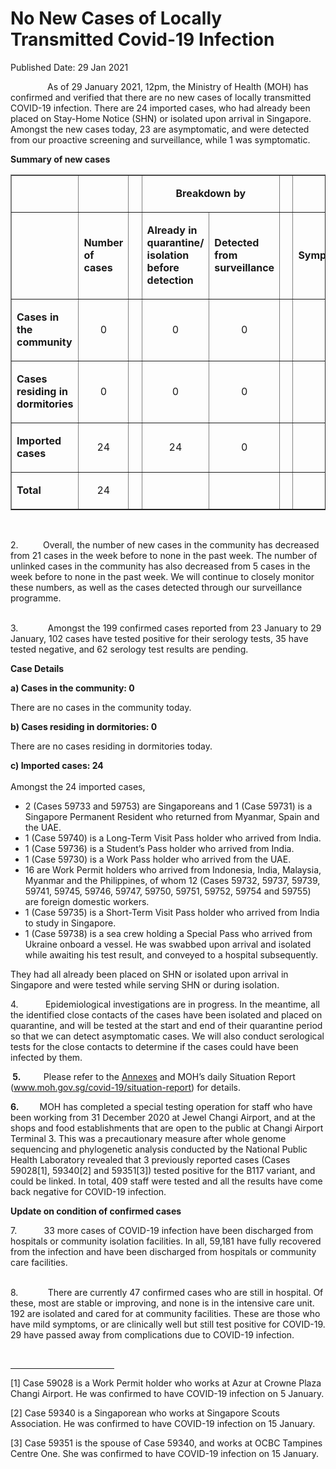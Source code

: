<html>
    <meta http-equiv="Content-Type" content="text/html; charset=utf-8"/>
    <meta charset="utf-8"/>
    <title>No New Cases of Locally Transmitted Covid-19 Infection</title>
    <body><h1>No New Cases of Locally Transmitted Covid-19 Infection</h1>
    <p>Published Date: 29 Jan 2021</p> <p>&nbsp; &nbsp; &nbsp; &nbsp; &nbsp; &nbsp; &nbsp; &nbsp;As of 29 January 2021, 12pm, the Ministry of Health (MOH) has confirmed and verified that there are no new cases of locally transmitted COVID-19 infection. There are 24 imported cases, who had already been placed on Stay-Home Notice (SHN) or isolated upon arrival in Singapore. Amongst the new cases today, 23 are asymptomatic, and were detected from our proactive screening and surveillance, while 1 was symptomatic.&nbsp;</p> <p><strong>Summary of new cases</strong></p> <table border="1" cellspacing="0" cellpadding="0" width="605"> <tbody><tr> <td width="129"> <p align="right">&nbsp;</p> </td> <td width="60"> <p>&nbsp;</p> </td> <td width="16" valign="top"> <p>&nbsp;</p> </td> <td width="192" colspan="2"> <p align="center"><strong>Breakdown by</strong></p> </td> <td width="16" valign="top"> <p>&nbsp;</p> </td> <td width="192" colspan="2"> <p align="center"><strong>Breakdown by</strong></p> </td> </tr> <tr> <td width="129"> <p align="right">&nbsp;</p> </td> <td width="60"> <p><strong>Number of cases</strong></p> </td> <td width="16" valign="top"> <p>&nbsp;</p> </td> <td width="96"> <p><strong>Already in quarantine/ isolation before detection</strong></p> </td> <td width="96"> <p><strong>Detected from surveillance</strong></p> </td> <td width="16" valign="top"> <p>&nbsp;</p> </td> <td width="96"> <p><strong>Symptomatic</strong></p> </td> <td width="96"> <p><strong>Asymptomatic</strong></p> </td> </tr> <tr> <td width="129"> <p><strong>Cases in the community</strong></p> </td> <td width="60"> <p align="center">0</p> </td> <td width="16" valign="top"> <p align="center">&nbsp;</p> </td> <td width="96"> <p align="center">0</p> </td> <td width="96"> <p align="center">0</p> </td> <td width="16" valign="top"> <p align="center">&nbsp;</p> </td> <td width="96"> <p align="center">0</p> </td> <td width="96"> <p align="center">0</p> </td> </tr> <tr> <td width="129"> <p><strong>Cases residing in dormitories</strong></p> </td> <td width="60"> <p align="center">0</p> </td> <td width="16" valign="top"> <p align="center">&nbsp;</p> </td> <td width="96"> <p align="center">0</p> </td> <td width="96"> <p align="center">0</p> </td> <td width="16" valign="top"> <p align="center">&nbsp;</p> </td> <td width="96"> <p align="center">0</p> </td> <td width="96"> <p align="center">0</p> </td> </tr> <tr> <td width="129"> <p><strong>Imported cases</strong></p> </td> <td width="60"> <p align="center">24</p> </td> <td width="16" valign="top"> <p align="center">&nbsp;</p> </td> <td width="96"> <p align="center">24</p> </td> <td width="96"> <p align="center">0</p> </td> <td width="16" valign="top"> <p align="center">&nbsp;</p> </td> <td width="96"> <p align="center">1</p> </td> <td width="96"> <p align="center">23</p> </td> </tr> <tr> <td width="129"> <p><strong>Total</strong></p> </td> <td width="60"> <p align="center">24</p> </td> <td width="16" valign="top"> <p align="center">&nbsp;</p> </td> <td width="96"> <p align="center">&nbsp;</p> </td> <td width="96"> <p align="center">&nbsp;</p> </td> <td width="16" valign="top"> <p align="center">&nbsp;</p> </td> <td width="96"> <p align="center">&nbsp;</p> </td> <td width="96"> <p align="center">&nbsp;</p> </td> </tr> </tbody></table> <p>&nbsp;</p> <p>2.&nbsp; &nbsp; &nbsp; &nbsp; &nbsp; Overall, the number of new cases in the community has decreased from 21 cases in the week before to none in the past week. The number of unlinked cases in the community has also decreased from 5 cases in the week before to none in the past week.&nbsp;We will continue to closely monitor these numbers, as well as the cases detected through our surveillance programme.<p><br>3.&nbsp; &nbsp; &nbsp; &nbsp; &nbsp; &nbsp; Amongst the 199 confirmed cases reported from 23 January to 29 January, 102 cases have tested positive for their serology tests, 35 have tested negative, and 62 serology test results are pending.</p></p><p><p><strong>Case Details</strong></p><p><strong>a) Cases in the community: 0</strong></p><p>There are no cases in the community today. </p><p><strong>b) Cases residing in dormitories: 0</strong></p><p>There are no cases residing in dormitories today.</p><p><strong>c) Imported cases: 24<br><br></strong>Amongst the 24 imported cases,</p><ul><li>2 (Cases 59733 and 59753) are Singaporeans and 1 (Case 59731) is a Singapore Permanent Resident who returned from Myanmar, Spain and the UAE.</li><li>1 (Case 59740) is a Long-Term Visit Pass holder who arrived from India.</li><li>1 (Case 59736) is a Student’s Pass holder who arrived from India.</li><li>1 (Case 59730) is a Work Pass holder who arrived from the UAE.</li><li>16 are Work Permit holders who arrived from Indonesia, India, Malaysia, Myanmar and the Philippines, of whom 12 (Cases 59732, 59737, 59739, 59741, 59745, 59746, 59747, 59750, 59751, 59752, 59754 and 59755) are foreign domestic workers.</li><li>1 (Case 59735) is a Short-Term Visit Pass holder who arrived from India to study in Singapore.</li><li>1 (Case 59738) is a sea crew holding a Special Pass who arrived from Ukraine onboard a vessel. He was swabbed upon arrival and isolated while awaiting his test result, and conveyed to a hospital subsequently.</li></ul><p>They had all already been placed on SHN or isolated upon arrival in Singapore and were tested while serving SHN or during isolation. </p><p>4.&nbsp; &nbsp; &nbsp; &nbsp; &nbsp; &nbsp;Epidemiological investigations are in progress. In the meantime, all the identified close contacts of the cases have been isolated and placed on quarantine, and will be tested at the start and end of their quarantine period so that we can detect asymptomatic cases. We will also conduct serological tests for the close contacts to determine if the cases could have been infected by them.</p></p><p><p><strong>&nbsp;5.&nbsp; &nbsp; &nbsp; &nbsp; &nbsp; &nbsp;</strong>Please refer to the&nbsp;<a href="/docs/librariesprovider5/default-document-library/annexes-(29-jan)-(1).pdf?sfvrsn=bfccc501_0" title="Annexes">Annexes</a> and MOH’s daily Situation Report (<a href="http://www.moh.gov.sg/covid-19/situation-report">www.moh.gov.sg/covid-19/situation-report</a>) for details.</p></p><p><p><b>6.&nbsp; &nbsp; &nbsp; &nbsp; &nbsp;&nbsp;</b>MOH has completed a special testing operation for staff who have been working from 31 December 2020 at Jewel Changi Airport, and at the shops and food establishments that are open to the public at Changi Airport Terminal 3. This was a precautionary measure after whole genome sequencing and phylogenetic analysis conducted by the National Public Health Laboratory revealed that 3 previously reported cases (Cases 59028[1], 59340[2]&nbsp;and 59351[3]) tested positive for the B117 variant, and could be linked. In total, 409 staff were tested and all the results have come back negative for COVID-19 infection.</p></p><p><p><strong>Update on condition of confirmed cases</strong></p></p><p>7.&nbsp; &nbsp; &nbsp; &nbsp; &nbsp; &nbsp;33 more cases of COVID-19 infection have been discharged from hospitals or community isolation facilities. In all, 59,181 have fully recovered from the infection and have been discharged from hospitals or community care facilities. <p><br>8.&nbsp; &nbsp; &nbsp; &nbsp; &nbsp; &nbsp; There are currently 47 confirmed cases who are still in hospital. Of these, most are stable or improving, and none is in the intensive care unit. 192 are isolated and cared for at community facilities. These are those who have mild symptoms, or are clinically well but still test positive for COVID-19. 29 have passed away from complications due to COVID-19 infection.</p></p> <div><br clear="all"> <hr align="left" size="1" width="33%"> <div id="ftn1"> <p>[1] Case 59028 is a Work Permit holder who works at Azur at Crowne Plaza Changi Airport. He was confirmed to have COVID-19 infection on 5 January. </p> </div> <div id="ftn2"> <p>[2] Case 59340 is a Singaporean who works at Singapore Scouts Association. He was confirmed to have COVID-19 infection on 15 January. </p> </div> <div id="ftn3"> <p>[3] Case 59351 is the spouse of Case 59340, and works at OCBC Tampines Centre One. She was confirmed to have COVID-19 infection on 15 January.</p> </div> </div></body>
</html>